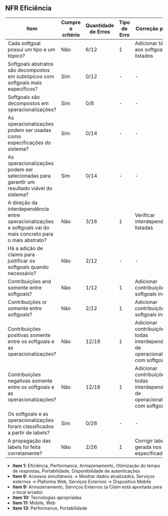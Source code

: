 ## NFR Eficiência
|Item|Cumpre o critério|Quantidade de Erros|Tipo de Erro|Correção possível|
|---|---|---|---|---|
|Cada softgoal possui um tipo e um tópico?| Não | 6/12 | 1 | Adicionar tópicos aos softgoals listados|
|Softgoals abstratos são decompostos em subtópicos com softgoals mais específicos?|  Sim | 0/12 | - | - |
|Softgoals são decompostos em operacionalizações?| Sim | 0/8 | - | - | 
|As operacionalizações podem ser usadas como especificações do sistema?| Sim | 0/14 | - | - |
|As operacionalizações podem ser selecionadas para garantir um resultado viável do sistema?| Sim | 0/14 | - | - |
|A direção da interdependência entre operacionalizações e softgoals vai do mais concreto para o mais abstrato?| Não | 3/16 | 1 | Verificar interdependências listadas |
|Há a adição de claims para justificar os softgoals quando necessário?| Não | 2/12 | - | - |
|Contribuições and somente entre softgoals?| Não | 1/12 | 1 | Adicionar contribuições nos softgoals indicados |
|Contribuições or somente entre softgoals?| Não | 2/12 | 1 | Adicionar contribuições nos softgoals indicados |
|Contribuições positivas somente entre os softgoals e as operacionalizações?| Não | 12/16 | 1 | Adicionar contribuições a todas interdependências de operacionalizações com softgoals |
|Contribuições negativas somente entre os softgoals e as operacionalizações?| Não | 12/16 | 1 | Adicionar contribuições a todas interdependências de operacionalizações com softgoals |
|Os softgoals e as operacionalizações foram classificados a partir de labels?| Sim | 0/26 | - | - |
|A propagação das labels foi feita corretamente?| Não | 2/26 | 1 | Corrigir label gerada nos pontos especificados |

* **Item 1:** Eficiência, Performance, Armazenamento, Otimização do tempo de respostas, Portabilidade, Disponibilidade de autenticações 
* **Item 6:** Acessos simultâneos -> Mostrar dados atualizados, Serviços externos -> Plaforma Web, Serviços Externos -> Dispositivo Mobile
* **Item 9:** Armazenamento, Serviços Externos (a Claim está apontada para o local errado)
* **Item 10:** Tecnologias apropriadas
* **Item 11:** Mobile, Web
* **Item 13:** Performance, Portabilidade

<!DOCTYPE html>
<html>
<head>
<style src='docs/docs/assets/css/table.css'>
table {
  width: 100%;
}
</style>
<link rel="stylesheet" href="docs/assets/css/table.css">
</head>
</html> 


